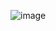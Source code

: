 ![image](https://github.com/kingszhap/kingszhap/assets/150208856/597f05d5-d322-423b-9b58-4aedf844613b)
